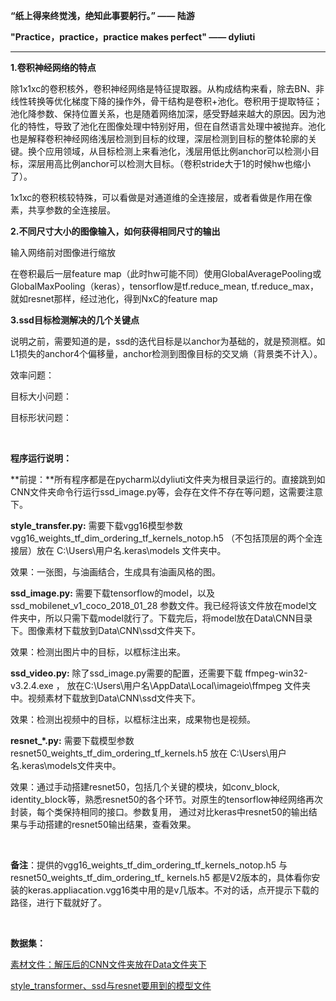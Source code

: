 **“纸上得来终觉浅，绝知此事要躬行。”  —— 陆游**

**"Practice，practice，practice makes perfect" —— dyliuti**

------



**1.卷积神经网络的特点**

除1x1xc的卷积核外，卷积神经网络是特征提取器。从构成结构来看，除去BN、非线性转换等优化梯度下降的操作外，骨干结构是卷积+池化。卷积用于提取特征；池化降参数、保持位置关系，也是随着网络加深，感受野越来越大的原因。因为池化的特性，导致了池化在图像处理中特别好用，但在自然语言处理中被抛弃。池化也是解释卷积神经网络浅层检测到目标的纹理，深层检测到目标的整体轮廓的关键。换个应用领域，从目标检测上来看池化，浅层用低比例anchor可以检测小目标，深层用高比例anchor可以检测大目标。（卷积stride大于1的时候hw也缩小了）。

1x1xc的卷积核较特殊，可以看做是对通道维的全连接层，或者看做是作用在像素，共享参数的全连接层。

**2.不同尺寸大小的图像输入，如何获得相同尺寸的输出**

输入网络前对图像进行缩放

在卷积最后一层feature map（此时hw可能不同）使用GlobalAveragePooling或GlobalMaxPooling（keras），tensorflow是tf.reduce_mean, tf.reduce_max，就如resnet那样，经过池化，得到NxC的feature map

**3.ssd目标检测解决的几个关键点**

说明之前，需要知道的是，ssd的迭代目标是以anchor为基础的，就是预测框。如L1损失的anchor4个偏移量，anchor检测到图像目标的交叉熵（背景类不计入）。

效率问题：

目标大小问题：

目标形状问题：

<br>

**程序运行说明：**

**前提：**所有程序都是在pycharm以dyliuti文件夹为根目录运行的。直接跳到如CNN文件夹命令行运行ssd_image.py等，会存在文件不存在等问题，这需要注意下。

**style_transfer.py:** 需要下载vgg16模型参数 vgg16_weights_tf_dim_ordering_tf_kernels_notop.h5 （不包括顶层的两个全连接层）放在 C:\Users\用户名\.keras\models 文件夹中。

效果：一张图，与油画结合，生成具有油画风格的图。

**ssd_image.py:** 需要下载tensorflow的model，以及 ssd_mobilenet_v1_coco_2018_01_28 参数文件。我已经将该文件放在model文件夹中，所以只需下载model就行了。下载完后，将model放在Data\CNN目录下。图像素材下载放到Data\CNN\ssd文件夹下。

效果：检测出图片中的目标，以框标注出来。

**ssd_video.py:** 除了ssd_image.py需要的配置，还需要下载 ffmpeg-win32-v3.2.4.exe ， 放在C:\Users\用户名\AppData\Local\imageio\ffmpeg 文件夹中。视频素材下载放到Data\CNN\ssd文件夹下。

效果：检测出视频中的目标，以框标注出来，成果物也是视频。

**resnet_*.py:** 需要下载模型参数 resnet50_weights_tf_dim_ordering_tf_kernels.h5 放在 C:\Users\用户名\.keras\models文件夹中。

效果：通过手动搭建resnet50，包括几个关键的模块，如conv_block, identity_block等，熟悉resnet50的各个环节。对原生的tensorflow神经网络再次封装，每个类保持相同的接口。参数复用， 通过对比keras中resnet50的输出结果与手动搭建的resnet50输出结果，查看效果。

<br>

**备注**：提供的vgg16_weights_tf_dim_ordering_tf_kernels_notop.h5   与 resnet50_weights_tf_dim_ordering_tf_ kernels.h5 都是V2版本的，具体看你安装的keras.appliacation.vgg16类中用的是v几版本。不对的话，点开提示下载的路径，进行下载就好了。

<br>

**数据集：**

[素材文件：解压后的CNN文件夹放在Data文件夹下](https://drive.google.com/file/d/1qawzj_5DC6wZKJyiezmwYTJ_OBv477Ih/view?usp=sharing)

[style_transformer、ssd与resnet要用到的模型文件](https://drive.google.com/file/d/1tQ_v_iraEj5VPIEqzgGi1kw26hqcvJiR/view?usp=sharing)


